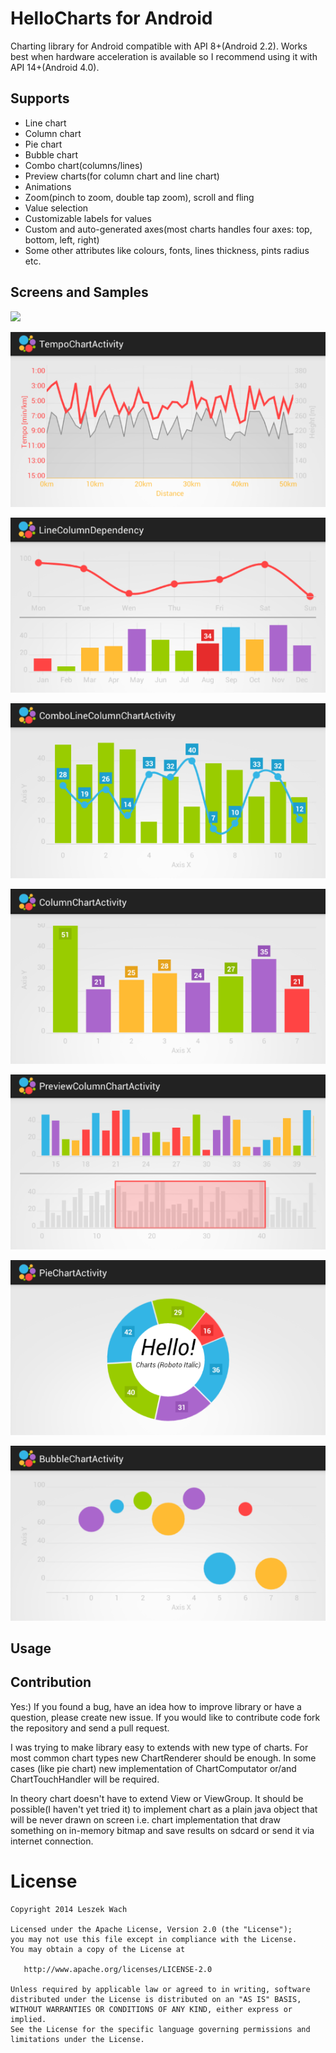 HelloCharts for Android
=======================

Charting library for Android compatible with API 8+(Android 2.2). 
Works best when hardware acceleration is available so I recommend using it with API 14+(Android 4.0).

Supports
--------

 - Line chart
 - Column chart
 - Pie chart
 - Bubble chart
 - Combo chart(columns/lines)
 - Preview charts(for column chart and line chart)
 - Animations
 - Zoom(pinch to zoom, double tap zoom), scroll and fling
 - Value selection
 - Customizable labels for values
 - Custom and auto-generated axes(most charts handles four axes: top, bottom, left, right)
 - Some other attributes like colours, fonts, lines thickness, pints radius etc.

Screens and Samples
-------------------

![](screens/scr-line1.png)

![](screens/scr-tempo.png)

![](screens/scr-dependency.png)

![](screens/scr-combo.png)

![](screens/scr-column1.png)

![](screens/scr-preview-column.png)

![](screens/scr-pie1.png)

![](screens/scr-bubble1.png)

Usage
-----

Contribution
------------
Yes:) If you found a bug, have an idea how to improve library or have a question, please create new issue. If you would like to contribute code fork the repository and send a pull request. 

I was trying to make library easy to extends with new type of charts. For most common chart types new ChartRenderer should be enough. In some cases (like pie chart) new implementation of ChartComputator or/and ChartTouchHandler will be required.

In theory chart doesn't have to extend View or ViewGroup. It should be possible(I haven't yet tried it) to implement chart as a plain java object that will be never drawn on screen i.e. chart implementation that draw something on in-memory bitmap and save results on sdcard or send it via internet connection.

License
=======

    Copyright 2014 Leszek Wach

    Licensed under the Apache License, Version 2.0 (the "License");
    you may not use this file except in compliance with the License.
    You may obtain a copy of the License at

       http://www.apache.org/licenses/LICENSE-2.0

    Unless required by applicable law or agreed to in writing, software
    distributed under the License is distributed on an "AS IS" BASIS,
    WITHOUT WARRANTIES OR CONDITIONS OF ANY KIND, either express or implied.
    See the License for the specific language governing permissions and
    limitations under the License.
